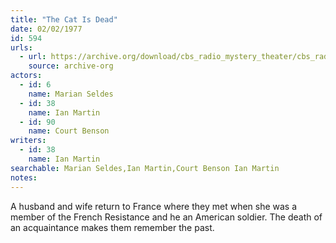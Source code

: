 ```yaml
---
title: "The Cat Is Dead"
date: 02/02/1977
id: 594
urls: 
  - url: https://archive.org/download/cbs_radio_mystery_theater/cbs_radio_mystery_theater-0551-0600.zip/cbs_radio_mystery_theater-0551-0600%2Fcbsrmt_0594_the_cat_is_dead.mp3
    source: archive-org
actors:  
  - id: 6
    name: Marian Seldes  
  - id: 38
    name: Ian Martin  
  - id: 90
    name: Court Benson
writers:  
  - id: 38
    name: Ian Martin
searchable: Marian Seldes,Ian Martin,Court Benson Ian Martin
notes:  
---
```

A husband and wife return to France where they met when she was a member of the French Resistance and he an American soldier. The death of an acquaintance makes them remember the past.